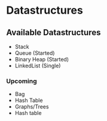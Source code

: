 # Datastructures

## Available Datastructures
* Stack
* Queue (Started)
* Binary Heap (Started)
* LinkedList (Single)

### Upcoming

* Bag
* Hash Table
* Graphs/Trees
* Hash table